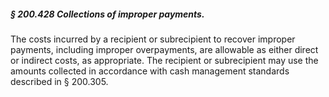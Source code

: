 ##### § 200.428 Collections of improper payments. #####

The costs incurred by a recipient or subrecipient to recover improper payments, including improper overpayments, are allowable as either direct or indirect costs, as appropriate. The recipient or subrecipient may use the amounts collected in accordance with cash management standards described in § 200.305.